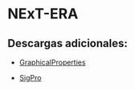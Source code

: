 # NExT-ERA

## Descargas adicionales:

- [GraphicalProperties](https://github.com/mgonzalez-94/GraphicalProperties)

- [SigPro](https://github.com/mgonzalez-94/SigPro)
